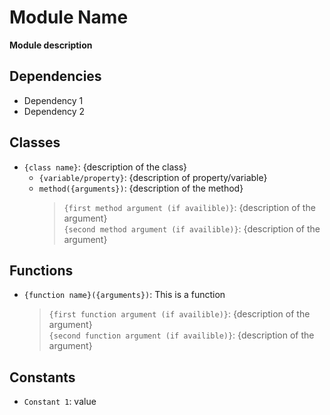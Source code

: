 # Module Name
**Module description**

Dependencies
-------------------

* Dependency 1
* Dependency 2


Classes
-------

* `{class name}`: {description of the class}
  - `{variable/property}`: {description of property/variable}
  - `method({arguments})`: {description of the method}
    > `{first method argument (if availible)}`: {description of the argument}\
    `{second method argument (if availible)}`: {description of the argument}

Functions
---------

* `{function name}({arguments})`: This is a function
  > `{first function argument (if availible)}`: {description of the argument}\
  `{second function argument (if availible)}`: {description of the argument}


Constants
---------
 * `Constant 1`: value

